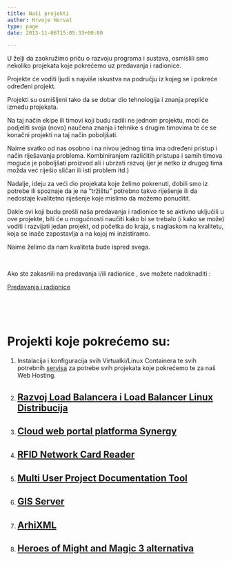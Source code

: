 ```yaml
---
title: Naši projekti
author: Hrvoje Horvat
type: page
date: 2013-11-06T15:05:33+00:00

---
```

U želji da zaokružimo priču o razvoju programa i sustava, osmislili smo nekoliko projekata koje pokrećemo uz predavanja i radionice.

Projekte će voditi ljudi s najviše iskustva na području iz kojeg se i pokreće određeni projekt.

Projekti su osmišljeni tako da se dobar dio tehnologija i znanja prepliće između projekata.

Na taj način ekipe ili timovi koji budu radili ne jednom projektu, moći će podjeliti svoja (novo) naučena znanja i tehnike s drugim timovima te će se konačni projekti na taj način poboljšati.

Naime svatko od nas osobno i na nivou jednog tima ima određeni pristup i način riješavanja problema. Kombiniranjem razlićitih pristupa i samih timova moguće je poboljšati proizvod ali i ubrzati razvoj (jer je netko iz drugog tima možda već riješio sličan ili isti problem itd.)

Nadalje, ideju za veći dio projekata koje želimo pokrenuti, dobili smo iz potrebe ili spoznaje da je na &#8220;tržištu&#8221; potrebno takvo riješenje ili da nedostaje kvalitetno riješenje koje mislimo da možemo ponuditit.

Dakle svi koji budu prošli naša predavanja i radionice te se aktivno uključili u ove projekte, biti će u mogućnosti naučiti kako bi se trebalo (i kako se može) voditi i razvijati jedan projekt, od početka do kraja, s naglaskom na kvalitetu, koja se inače zapostavlja a na kojoj mi inzistiramo.

Naime želimo da nam kvaliteta bude ispred svega.

&nbsp;

Ako ste zakasnili na predavanja i/ili radionice , sve možete nadoknaditi :

[Predavanja i radionice][1]

&nbsp;

&nbsp;

# Projekti koje pokrećemo su:

  1. Instalacija i konfiguracija svih Virtualki/Linux Containera te svih potrebnih [servisa][2] za potrebe svih projekata koje pokrećemo te za naš Web Hosting.
  2. ## [Razvoj Load Balancera i Load Balancer Linux Distribucija][3]

  3. ## [Cloud web portal platforma Synergy][4]

  4. ## [RFID Network Card Reader][5]

  5. ## [Multi User Project Documentation Tool][6]

  6. ## [GIS Server][7]

  7. ## [ArhiXML][8]

  8. ## [Heroes of Might and Magic 3 alternativa][9]

 [1]: https://www.opensource-osijek.org/wordpress/predavanja/ "Predavanja i radionice"
 [2]: https://www.opensource-osijek.org/wordpress/koristeni-alati/ "Korišteni alati"
 [3]: https://www.opensource-osijek.org/wordpress/razvoj-load-balancera/ "Razvoj Load Balancera"
 [4]: https://www.opensource-osijek.org/wordpress/razvoj-cloud-web-portal-platforme-synergy/ "Razvoj cloud web portal platforme Synergy"
 [5]: https://www.opensource-osijek.org/wordpress/rfid-network-card-reader/ "RFID Network Card Reader"
 [6]: https://www.opensource-osijek.org/wordpress/multi-user-documentation-tool/ "Multi User Documentation Tool"
 [7]: https://www.opensource-osijek.org/wordpress/gis-server/ "GIS Server"
 [8]: https://www.opensource-osijek.org/wordpress/arhixml/ "ArhiXML"
 [9]: https://www.opensource-osijek.org/wordpress/heroes-of-might-and-magic-3-alternative/ "Heroes of Might and Magic 3 alternative"